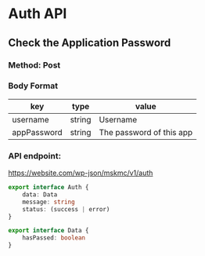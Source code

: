 # Auth API

## Check the Application Password

### Method: Post

### Body Format

key | type | value
--- | --- | ---
username | string | Username
appPassword | string | The password of this app

### API endpoint:

https://website.com/wp-json/mskmc/v1/auth

````ts
export interface Auth {
    data: Data
    message: string
    status: (success | error)
}

export interface Data {
    hasPassed: boolean
}
````
